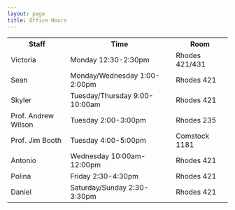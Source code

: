 ```yaml
---
layout: page
title: Office Hours
---
```


<table>
  <tr>
    <th>Staff</th>
    <th>Time</th>
    <th>Room</th>
  </tr>
  <tr>
  	<td>Victoria</td>
  	<td>Monday 12:30-2:30pm</td>
  	<td>Rhodes 421/431</td>
  </tr>
  <tr>
  	<td>Sean</td>
  	<td>Monday/Wednesday 1:00-2:00pm</td>
  	<td>Rhodes 421</td>
  </tr>
  <tr>
  	<td>Skyler</td>
  	<td>Tuesday/Thursday 9:00-10:00am</td>
  	<td>Rhodes 421</td>
  </tr>
  <tr>
	<td>Prof. Andrew Wilson</td>
	<td> Tuesday 2:00-3:00pm</td>
	<td>Rhodes 235</td>
  <tr>
	<td>Prof. Jim Booth</td>
	<td>Tuesday 4:00-5:00pm</td>
	<td> Comstock 1181</td>
  <tr>
  	<td>Antonio</td>
  	<td>Wednesday 10:00am-12:00pm</td>
  	<td>Rhodes 421</td>
  </tr>
  <tr>
  	<td>Polina</td>
  	<td>Friday 2:30-4:30pm</td>
  	<td>Rhodes 421</td>
  </tr>
  <tr>
  	<td>Daniel</td>
  	<td>Saturday/Sunday 2:30-3:30pm</td>
  	<td>Rhodes 421</td>
  </tr>
</table>
